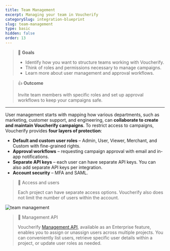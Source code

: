 ```yaml
---
title: Team Management
excerpt: Managing your team in Voucherify
categorySlug: integration-blueprint
slug: team-management
type: basic
hidden: false
order: 13
---
```


> 📘 **Goals**
> 
> * Identify how you want to structure teams working with Voucherify.
> * Think of roles and permissions necessary to manage campaigns.
> * Learn more about user management and approval workflows.

> 👍 **Outcome**
>
> Invite team members with specific roles and set up approval workflows to keep your campaigns safe.

---

User management starts with mapping how various departments, such as marketing, customer support, and engineering, can **collaborate to create and maintain Voucherify campaigns**. To restrict access to campaigns, Voucherify provides **four layers of protection**:

* **Default and custom user roles** – Admin, User, Viewer, Merchant, and Custom with fine-grained rights.
* **Approval workflows** – requesting campaign approval with email and in-app notifications.
* **Separate API keys** – each user can have separate API keys. You can also add separate API keys per integration. 
* **Account security** – MFA and SAML. 

> 📘 Access and users
>
> Each project can have separate access options. Voucherify also does not limit the number of users within the account.

![team management](https://files.readme.io/f1d446d-guides_integration_blueprint_team_management_user_roles.png)

> 📘 Management API
>
> Voucherify [Management API](doc:management-api "Management API"), available as an Enterprise feature, enables you to assign or unassign users across multiple projects. You can conveniently list users, retrieve specific user details within a project, or update user roles as needed.